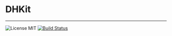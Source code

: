 # DHKit

---------

![License MIT](https://img.shields.io/badge/license-MIT-green.svg?style=flat)
[![Build Status](https://travis-ci.org/jiangdaohong/DHKit.svg?branch=master)](https://travis-ci.org/jiangdaohong/DHKit/)

